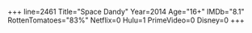 +++
line=2461
Title="Space Dandy"
Year=2014
Age="16+"
IMDb="8.1"
RottenTomatoes="83%"
Netflix=0
Hulu=1
PrimeVideo=0
Disney=0
+++

